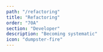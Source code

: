 ```yaml
---
path: "/refactoring"
title: "Refactoring"
order: "70A"
section: "Developer"
description: "Becoming systematic"
icon: "dumpster-fire"
---
```


###

